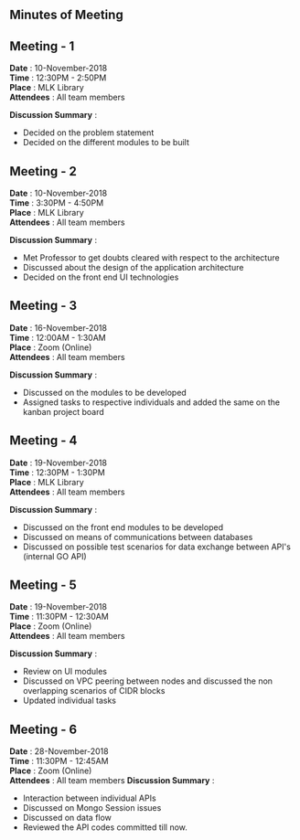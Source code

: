 ## Minutes of Meeting

## Meeting - 1
**Date**      : 10-November-2018  
<b>Time</b>      : 12:30PM - 2:50PM     
<b>Place</b>     : MLK Library     
<b>Attendees</b> : All team members    

<b>Discussion Summary</b> :
   
   - Decided on the problem statement  
   - Decided on the different modules to be built  

## Meeting - 2
<b>Date</b>      : 10-November-2018      
<b>Time</b>      : 3:30PM - 4:50PM    
<b>Place</b>     : MLK Library       
<b>Attendees</b> : All team members      

<b>Discussion Summary</b> :

   - Met Professor to get doubts cleared with respect to the architecture
   - Discussed about the design of the application architecture
   - Decided on the front end UI technologies
   
## Meeting - 3
<b>Date</b>      : 16-November-2018   
<b>Time</b>      : 12:00AM - 1:30AM    
<b>Place</b>     : Zoom (Online)  
<b>Attendees</b> : All team members 

<b>Discussion Summary</b> :
 
   - Discussed on the modules to be developed
   - Assigned tasks to respective individuals and added the same on the kanban project board
   
## Meeting - 4
<b>Date</b>      : 19-November-2018   
<b>Time</b>      : 12:30PM - 1:30PM   
<b>Place</b>     : MLK Library     
<b>Attendees</b> : All team members 

<b>Discussion Summary</b> :
 
   - Discussed on the front end modules to be developed
   - Discussed on means of communications between databases
   - Discussed on possible test scenarios for data exchange between API's (internal GO API)
   
   
## Meeting - 5
<b>Date</b>      : 19-November-2018   
<b>Time</b>      : 11:30PM - 12:30AM    
<b>Place</b>     : Zoom (Online)  
<b>Attendees</b> : All team members 

<b>Discussion Summary</b> :
 
   - Review on UI modules
   - Discussed on VPC peering between nodes and discussed the non overlapping scenarios of CIDR blocks
   - Updated individual tasks

## Meeting - 6
<b>Date</b>      : 28-November-2018   
<b>Time</b>      : 11:30PM - 12:45AM    
<b>Place</b>     : Zoom (Online)  
<b>Attendees</b> : All team members
<b>Discussion Summary</b> :
 
   - Interaction between individual APIs
   - Discussed on Mongo Session issues
   - Discussed on data flow
   - Reviewed the API codes committed till now.
 
